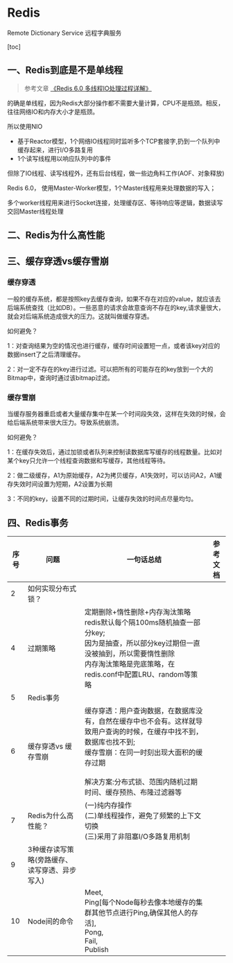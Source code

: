 # Redis
Remote Dictionary Service 远程字典服务

[toc]



## 一、Redis到底是不是单线程

> 参考文章 [《Redis 6.0 多线程IO处理过程详解》](https://zhuanlan.zhihu.com/p/144805500)

的确是单线程，因为Redis大部分操作都不需要大量计算，CPU不是瓶颈。相反，往往网络IO和内存大小才是瓶颈。

所以使用NIO

- 基于Reactor模型，1个网络IO线程同时监听多个TCP套接字,扔到一个队列中缓存起来，进行I/O多路复用
- 1个读写线程用以响应队列中的事件

但除了IO线程、读写线程外，还有后台线程，做一些边角料工作(AOF、对象释放)



Redis 6.0， 使用Master-Worker模型，1个Master线程用来处理数据的写入；

多个worker线程用来进行Socket连接，处理缓存区、等待响应等逻辑，数据读写交回Master线程处理

## 二、Redis为什么高性能



## 三、缓存穿透vs缓存雪崩

### 缓存穿透

一般的缓存系统，都是按照key去缓存查询，如果不存在对应的value，就应该去后端系统查找（比如DB）。一些恶意的请求会故意查询不存在的key,请求量很大，就会对后端系统造成很大的压力。这就叫做缓存穿透。

如何避免？

1：对查询结果为空的情况也进行缓存，缓存时间设置短一点，或者该key对应的数据insert了之后清理缓存。

2：对一定不存在的key进行过滤。可以把所有的可能存在的key放到一个大的Bitmap中，查询时通过该bitmap过滤。



### 缓存雪崩

当缓存服务器重启或者大量缓存集中在某一个时间段失效，这样在失效的时候，会给后端系统带来很大压力。导致系统崩溃。

如何避免？

1：在缓存失效后，通过加锁或者队列来控制读数据库写缓存的线程数量。比如对某个key只允许一个线程查询数据和写缓存，其他线程等待。

2：做二级缓存，A1为原始缓存，A2为拷贝缓存，A1失效时，可以访问A2，A1缓存失效时间设置为短期，A2设置为长期

3：不同的key，设置不同的过期时间，让缓存失效的时间点尽量均匀。

## 四、Redis事务









| 序号 | 问题                                          | 一句话总结                                                   | 参考文档 |
| ---- | --------------------------------------------- | ------------------------------------------------------------ | -------- |
| 2    | 如何实现分布式锁？                            |                                                              |          |
| 4    | 过期策略                                      | 定期删除+惰性删除+内存淘汰策略<br>redis默认每个隔100ms随机抽查一部分key;<br>因为是抽查，所以部分key过期但一直没被抽到，所以需要惰性删除<br>内存淘汰策略是兜底策略，在redis.conf中配置LRU、random等策略 |          |
| 5    | Redis事务                                     |                                                              |          |
| 6    | 缓存穿透vs 缓存雪崩                           | 缓存穿透：用户查询数据，在数据库没有，自然在缓存中也不会有。这样就导致用户查询的时候，在缓存中找不到，数据库也找不到;<br>缓存雪崩：在同一时刻出现大面积的缓存过期<br><br>解决方案:分布式锁、范围内随机过期时间、缓存预热、布隆过滤器等 |          |
| 7    | Redis为什么高性能？                           | (一)纯内存操作<br>(二)单线程操作，避免了频繁的上下文切换<br>(三)采用了非阻塞I/O多路复用机制 |          |
| 9    | 3种缓存读写策略(旁路缓存、读写穿透、异步写入) |                                                              |          |
| 10   | Node间的命令                                  | Meet, <br>Ping[每个Node每秒去像本地缓存的集群其他节点进行Ping,确保其他人的存活], <br>Pong, <br>Fail, <br>Publish |          |

